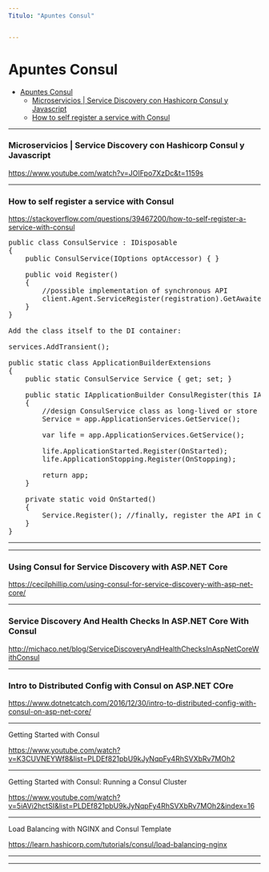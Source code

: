 ```yaml
---
Titulo: "Apuntes Consul"


---
```


# Apuntes Consul


- [Apuntes Consul](#apuntes-consul)
    - [Microservicios | Service Discovery con Hashicorp Consul y Javascript](#microservicios--service-discovery-con-hashicorp-consul-y-javascript)
    - [How to self register a service with Consul](#how-to-self-register-a-service-with-consul)

 


___


### Microservicios | Service Discovery con Hashicorp Consul y Javascript

https://www.youtube.com/watch?v=JOIFpo7XzDc&t=1159s


___


### How to self register a service with Consul

https://stackoverflow.com/questions/39467200/how-to-self-register-a-service-with-consul

<pre>
public class ConsulService : IDisposable
{
    public ConsulService(IOptions<ConsulOptions> optAccessor) { }

    public void Register() 
    {
        //possible implementation of synchronous API
        client.Agent.ServiceRegister(registration).GetAwaiter().GetResult();
    }
}

Add the class itself to the DI container:

services.AddTransient<ConsulService>();

public static class ApplicationBuilderExtensions
{
    public static ConsulService Service { get; set; }

    public static IApplicationBuilder ConsulRegister(this IApplicationBuilder app)
    {
        //design ConsulService class as long-lived or store ApplicationServices instead
        Service = app.ApplicationServices.GetService<ConsulService>();

        var life = app.ApplicationServices.GetService<IApplicationLifetime>();

        life.ApplicationStarted.Register(OnStarted);
        life.ApplicationStopping.Register(OnStopping);

        return app;
    }

    private static void OnStarted()
    {
        Service.Register(); //finally, register the API in Consul
    }
}
</pre>



___

___

### Using Consul for Service Discovery with ASP.NET Core

https://cecilphillip.com/using-consul-for-service-discovery-with-asp-net-core/




___


### Service Discovery And Health Checks In ASP.NET Core With Consul

http://michaco.net/blog/ServiceDiscoveryAndHealthChecksInAspNetCoreWithConsul


___


### Intro to Distributed Config with Consul on ASP.NET COre


https://www.dotnetcatch.com/2016/12/30/intro-to-distributed-config-with-consul-on-asp-net-core/




___


Getting Started with Consul


https://www.youtube.com/watch?v=K3CUVNEYWf8&list=PLDEf821pbU9kJyNqpFy4RhSVXbRv7MOh2



____

Getting Started with Consul: Running a Consul Cluster

https://www.youtube.com/watch?v=5iAVi2hctSI&list=PLDEf821pbU9kJyNqpFy4RhSVXbRv7MOh2&index=16

___


Load Balancing with NGINX and Consul Template

https://learn.hashicorp.com/tutorials/consul/load-balancing-nginx

___





____












